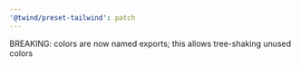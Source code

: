 ```yaml
---
'@twind/preset-tailwind': patch
---
```


BREAKING: colors are now named exports; this allows tree-shaking unused colors
